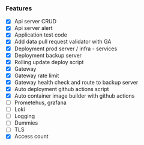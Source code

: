 ### Features
- [x] Api server CRUD
- [x] Api server alert
- [x] Application test code
- [x] Add data pull request validator with GA
- [x] Deployment prod server / infra - services
- [x] Deployment backup server 
- [x] Rolling update deploy script
- [x] Gateway
- [x] Gateway rate limit
- [x] Gateway health check and route to backup server
- [x] Auto deployment github actions script
- [x] Auto container image builder with github actions
- [ ] Prometehus, grafana
- [ ] Loki
- [ ] Logging
- [ ] Dummies
- [ ] TLS
- [x] Access count
